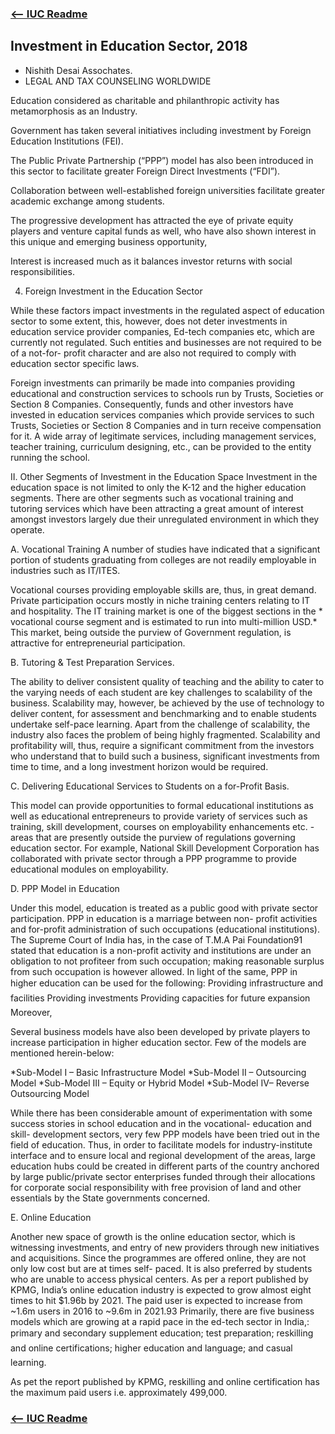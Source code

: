 ### [<-- IUC Readme](./README.md)

## Investment in Education Sector, 2018
- Nishith Desai Assochates.
- LEGAL AND TAX COUNSELING WORLDWIDE

Education considered as charitable and philanthropic activity has metamorphosis as an Industry.

Government has taken several initiatives including investment by Foreign Education Institutions (FEI). 

The Public Private Partnership (“PPP”) model has also been introduced in this sector to facilitate greater Foreign Direct Investments (“FDI”). 

Collaboration between well-established foreign universities facilitate greater academic exchange among students. 

The progressive development has attracted the eye of private equity players and venture capital funds as well, who have also shown interest in this unique and emerging business opportunity, 

Interest is increased much as it balances investor returns with social responsibilities.


4. Foreign Investment in the Education Sector

While these factors impact investments in the regulated aspect of education sector to some extent, this, however, does not deter investments in education service provider companies, Ed-tech companies etc, which are currently not regulated. Such entities and businesses are not required to be of a not-for- profit character and are also not required to comply with education sector specific laws.

Foreign investments can primarily be made into companies providing educational and construction services to schools run by Trusts, Societies or Section 8 Companies. Consequently, funds and other investors have invested in education services companies which provide services to such Trusts, Societies or Section 8 Companies and in turn receive compensation for it. A wide array of legitimate services, including management services, teacher training, curriculum designing, etc., can be provided to the entity running the school.

II. Other Segments of Investment in the Education Space Investment in the education space is not limited to only the K-12 and the higher education segments. There are other segments such as vocational training and tutoring services which have been attracting a great amount of interest amongst investors largely due their unregulated environment in which they operate.

A. Vocational Training A number of studies have indicated that a significant portion of students graduating from colleges are not readily employable in industries such as IT/ITES.

Vocational courses providing employable skills are, thus, in great demand. Private participation occurs mostly in niche training centers relating to IT and hospitality. The IT training market is one of the biggest sections in the * vocational course segment and is estimated to run into multi-million USD.* This market, being outside the purview of Government regulation, is attractive for entrepreneurial participation.

B. Tutoring & Test Preparation Services.

The ability to deliver consistent quality of teaching and the ability to cater to the varying needs of each student are key challenges to scalability of the business. Scalability may, however, be achieved by the use of technology to deliver content, for assessment and benchmarking and to enable students undertake self-pace learning. Apart from the challenge of scalability, the industry also faces the problem of being highly fragmented. Scalability and profitability will, thus, require a significant commitment from the investors who understand that to build such a business, significant investments from time to time, and a long investment horizon would be required.

C. Delivering Educational Services to Students on a for-Profit Basis.

This model can provide opportunities to formal educational institutions as well as educational entrepreneurs to provide variety of services such as training, skill development, courses on employability enhancements etc. - areas that are presently outside the purview of regulations governing education sector. 
For example, National Skill Development Corporation has collaborated with private sector through a PPP programme to provide educational modules on employability. 

D. PPP Model in Education

Under this model, education is treated as a public good with private sector participation. PPP in education is a marriage between non- profit activities and for-profit administration of such occupations (educational institutions). 
The Supreme Court of India has, in the case of T.M.A Pai Foundation91 stated that education is a non-profit activity and institutions are under an obligation to not profiteer from such occupation; making reasonable surplus from such occupation is however allowed.
In light of the same, PPP in higher education can be used for the following: Providing infrastructure and facilities Providing investments Providing capacities for future expansion Moreover, 

Several business models have also been developed by private players to increase participation in higher education sector. Few of the models are mentioned herein-below: 

*Sub-Model I – Basic Infrastructure Model
*Sub-Model II – Outsourcing Model
*Sub-Model III – Equity or Hybrid Model
*Sub-Model IV– Reverse Outsourcing Model

While there has been considerable amount of experimentation with some success stories in school education and in the vocational- education and skill- development sectors, very few PPP models have been tried out in the field of education. Thus, in order to facilitate models for industry-institute interface and to ensure local and regional development of the areas, large education hubs could be created in different parts of the country anchored by large public/private sector enterprises funded through their allocations for corporate social responsibility with free provision of land and other essentials by the State governments concerned.


E. Online Education 

Another new space of growth is the online education sector, 
which is witnessing investments, and entry of new providers through new initiatives and acquisitions.
Since the programmes are offered online, they are not only low cost but are at times self- paced. 
It is also preferred by students who are unable to access physical centers.
As per a report published by KPMG, India’s online education industry is expected to grow almost eight times to hit $1.96b by 2021.
The paid user is expected to increase from ~1.6m users in 2016 to ~9.6m in 2021.93 Primarily, there are five business models which are growing at a rapid pace in the ed-tech sector in India,: 
primary and secondary supplement education; 
test preparation; 
reskilling and online certifications;
higher education and language; and 
casual learning.

As pet the report published by KPMG, reskilling and online certification has the maximum paid users i.e. approximately 499,000.


### [<-- IUC Readme](./README.md)

